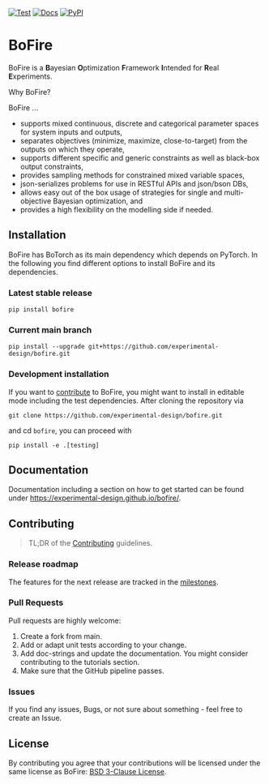 
[![Test](https://github.com/experimental-design/bofire/workflows/Tests/badge.svg)](https://github.com/experimental-design/bofire/actions?query=workflow%3ATests)
[![Docs](https://github.com/experimental-design/bofire/workflows/Docs/badge.svg)](https://github.com/experimental-design/bofire/actions?query=workflow%3ADocs)
[![PyPI](https://img.shields.io/pypi/v/bofire.svg)](https://pypi.org/project/bofire)
# BoFire
BoFire is a **B**ayesian **O**ptimization **F**ramework **I**ntended for **R**eal **E**xperiments. 

Why BoFire?

BoFire ...

- supports mixed continuous, discrete and categorical parameter spaces for system inputs and outputs,
- separates objectives (minimize, maximize, close-to-target) from the outputs on which they operate,
- supports different specific and generic constraints as well as black-box output constraints,
- provides sampling methods for constrained mixed variable spaces,
- json-serializes problems for use in RESTful APIs and json/bson DBs,
- allows easy out of the box usage of strategies for single and multi-objective Bayesian optimization, and 
- provides a high flexibility on the modelling side if needed.

## Installation

BoFire has BoTorch as its main dependency which depends on PyTorch. In the following you find different options to install BoFire and its dependencies.

### Latest stable release

```
pip install bofire
```

### Current main branch
```
pip install --upgrade git+https://github.com/experimental-design/bofire.git
```

### Development installation
If you want to [contribute](CONTRIBUTING.md) to BoFire, you might want to install in editable mode including the test dependencies.
After cloning the repository via
```
git clone https://github.com/experimental-design/bofire.git
```
and cd `bofire`, you can proceed with
```
pip install -e .[testing]
```
## Documentation

Documentation including a section on how to get started can be found under https://experimental-design.github.io/bofire/.

## Contributing

> TL;DR of the [Contributing](./CONTRIBUTING.md) guidelines.

### Release roadmap

The features for the next release are tracked in the [milestones](https://github.com/experimental-design/bofire/milestones).

### Pull Requests

Pull requests are highly welcome:

1. Create a fork from main.
2. Add or adapt unit tests according to your change.
3. Add doc-strings and update the documentation. You might consider contributing to the tutorials section.
4. Make sure that the GitHub pipeline passes.

### Issues

If you find any issues, Bugs, or not sure about something -  feel free to create an Issue.

## License

By contributing you agree that your contributions will be licensed under the same license as BoFire: [BSD 3-Clause License](./LICENSE).

